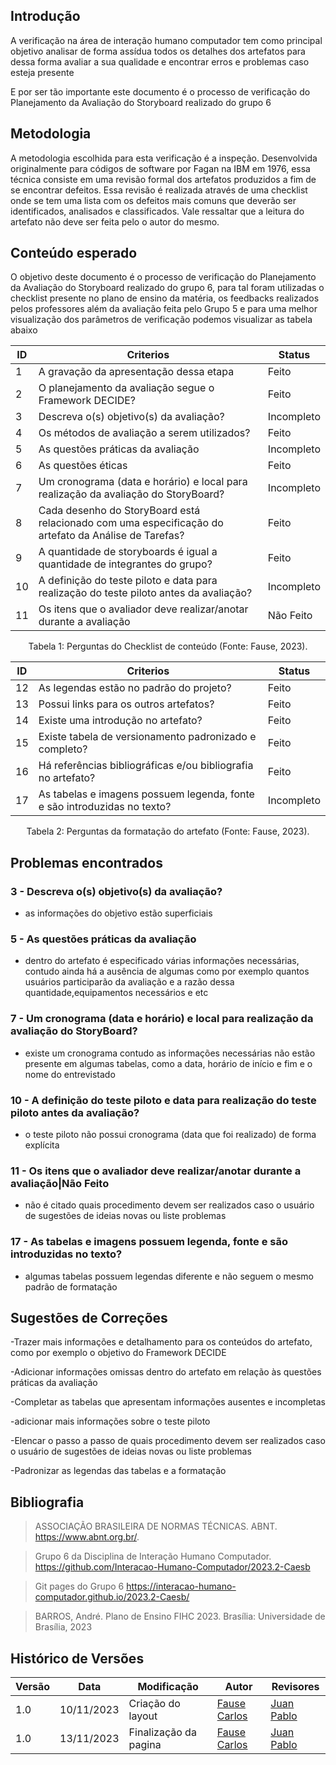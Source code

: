 ## Introdução

A verificação na área de interação humano computador tem como principal objetivo analisar de forma assídua todos os detalhes dos artefatos para dessa forma avaliar a sua qualidade e encontrar erros e problemas caso esteja presente 

E por ser tão importante este documento é o processo de verificação do Planejamento da Avaliação do Storyboard realizado do grupo 6


## Metodologia

A metodologia escolhida para esta verificação é a inspeção. Desenvolvida originalmente para códigos de software por Fagan na IBM em 1976, essa técnica consiste em uma revisão formal dos artefatos produzidos a fim de se encontrar defeitos. Essa revisão é realizada através de uma checklist onde se tem uma lista com os defeitos mais comuns que deverão ser identificados, analisados e classificados. Vale ressaltar que a leitura do artefato não deve ser feita pelo o autor do mesmo.

## Conteúdo esperado

O objetivo deste documento é o processo de verificação do Planejamento da Avaliação do Storyboard realizado do grupo 6, para tal foram utilizadas o checklist presente no plano de ensino da matéria, os feedbacks realizados pelos professores além da avaliação feita pelo Grupo 5 e para uma melhor visualização dos parâmetros de verificação podemos visualizar as tabela abaixo



| ID |  Criterios  | Status |
|--- |--- |--- |
|  1 | A gravação da apresentação dessa etapa | Feito|
| 2 | O planejamento da avaliação segue o Framework DECIDE? | Feito |
|3 |Descreva o(s) objetivo(s) da avaliação? |Incompleto |
|4 | Os métodos de avaliação a serem utilizados? |Feito|
|5 | As questões práticas da avaliação|Incompleto|
|6|As questões éticas |Feito|
|7|Um cronograma (data e horário) e local para realização da avaliação do StoryBoard?|Incompleto |
|8|Cada desenho do StoryBoard está relacionado com uma especificação do artefato da Análise de Tarefas? |Feito |
|9 |A quantidade de storyboards é igual a quantidade de integrantes do grupo? |Feito |
|10|A definição do teste piloto e data para realização do teste piloto antes da avaliação?  |Incompleto|
|11 |Os itens que o avaliador deve realizar/anotar durante a avaliação|Não Feito|

<div style="text-align: center">
    <p> Tabela 1: Perguntas do Checklist de conteúdo (Fonte: Fause, 2023).</p>
</div>


| ID |  Criterios  | Status |
|--- |--- |--- |
| 12 | As legendas estão no padrão do projeto? | Feito|
| 13 | Possui links para os outros artefatos? | Feito |
|14|Existe uma introdução no artefato? |Feito|
|15 |Existe tabela de versionamento padronizado e completo?  |Feito|
|16 |Há referências bibliográficas e/ou bibliografia no artefato?|Feito |
|17|As tabelas e imagens possuem legenda, fonte e são introduzidas no texto?|Incompleto|

<div style="text-align: center">
    <p> Tabela 2: Perguntas da formatação do artefato (Fonte: Fause, 2023).</p>
</div>

## Problemas encontrados

### 3 - Descreva o(s) objetivo(s) da avaliação?

* as informações do objetivo estão superficiais

### 5 - As questões práticas da avaliação

* dentro do artefato é especificado várias informações necessárias, contudo ainda há a ausência de algumas como por exemplo  quantos usuários participarão da avaliação e a razão dessa quantidade,equipamentos necessários e etc

### 7 - Um cronograma (data e horário) e local para realização da avaliação do StoryBoard?

* existe um cronograma contudo as informações necessárias não estão presente em algumas tabelas, como a data, horário de início e fim e o nome do entrevistado

### 10 - A definição do teste piloto e data para realização do teste piloto antes da avaliação?

* o teste piloto não possui cronograma (data que foi realizado) de forma explícita

### 11 - Os itens que o avaliador deve realizar/anotar durante a avaliação|Não Feito

* não é citado quais procedimento devem ser realizados caso o usuário de sugestões de ideias novas ou liste problemas

### 17 - As tabelas e imagens possuem legenda, fonte e são introduzidas no texto?

* algumas tabelas possuem legendas diferente e não seguem o mesmo padrão de formatação

## Sugestões de Correções

-Trazer mais informações e detalhamento para os conteúdos do artefato, como por exemplo o objetivo do Framework DECIDE 

-Adicionar informações omissas dentro do artefato em relação às questões práticas da avaliação 

-Completar as tabelas que apresentam informações ausentes e incompletas

-adicionar mais informações sobre o teste piloto

-Elencar o passo a passo de  quais procedimento devem ser realizados caso o usuário de sugestões de ideias novas ou liste problemas

-Padronizar as legendas das tabelas e a formatação 


## Bibliografia

> ASSOCIAÇÃO BRASILEIRA DE NORMAS TÉCNICAS. ABNT. https://www.abnt.org.br/.

> Grupo 6 da Disciplina de Interação Humano Computador. https://github.com/Interacao-Humano-Computador/2023.2-Caesb

> Git pages do Grupo 6 https://interacao-humano-computador.github.io/2023.2-Caesb/

> BARROS, André. Plano de Ensino FIHC 2023. Brasília: Universidade de Brasília, 2023


## Histórico de Versões

| Versão | Data       | Modificação                             | Autor                         | Revisores                         |
| ------ | ---------- | --------------------------------------- | ----------------------------- | ----------------------------- |
|    1.0   |   10/11/2023   |   Criação do layout |  [Fause Carlos](https://github.com/FauseSkyWalker)|[Juan Pablo](https://github.com/Juan-Ricarte)|
|    1.0   |   13/11/2023   |   Finalização da pagina |  [Fause Carlos](https://github.com/FauseSkyWalker)|[Juan Pablo](https://github.com/Juan-Ricarte)|